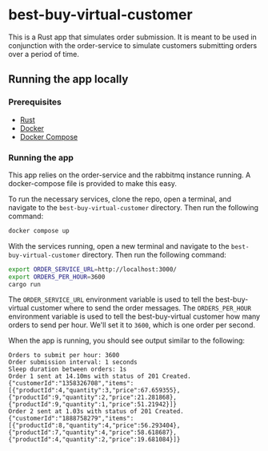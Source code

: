 # best-buy-virtual-customer

This is a Rust app that simulates order submission. It is meant to be used in conjunction with the order-service to simulate customers submitting orders over a period of time.

## Running the app locally

### Prerequisites

- [Rust](https://www.rust-lang.org/tools/install)
- [Docker](https://docs.docker.com/get-docker/)
- [Docker Compose](https://docs.docker.com/compose/install/)

### Running the app

This app relies on the order-service and the rabbitmq instance running. A docker-compose file is provided to make this easy. 

To run the necessary services, clone the repo, open a terminal, and navigate to the `best-buy-virtual-customer` directory. Then run the following command:

```bash
docker compose up
```

With the services running, open a new terminal and navigate to the `best-buy-virtual-customer` directory. Then run the following command:

```bash
export ORDER_SERVICE_URL=http://localhost:3000/
export ORDERS_PER_HOUR=3600
cargo run
```

The `ORDER_SERVICE_URL` environment variable is used to tell the best-buy-virtual customer where to send the order messages. The `ORDERS_PER_HOUR` environment variable is used to tell the best-buy-virtual customer how many orders to send per hour. We'll set it to `3600`, which is one order per second.

When the app is running, you should see output similar to the following:

```text
Orders to submit per hour: 3600
Order submission interval: 1 seconds
Sleep duration between orders: 1s
Order 1 sent at 14.10ms with status of 201 Created. {"customerId":"1358326708","items":[{"productId":4,"quantity":3,"price":67.659355},{"productId":9,"quantity":2,"price":21.281868},{"productId":9,"quantity":1,"price":51.21942}]}
Order 2 sent at 1.03s with status of 201 Created. {"customerId":"1888758279","items":[{"productId":8,"quantity":4,"price":56.293404},{"productId":7,"quantity":4,"price":58.618687},{"productId":4,"quantity":2,"price":19.681084}]}
```